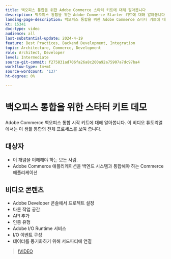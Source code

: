 ```yaml
---
title: 백오피스 통합을 위한 Adobe Commerce 스타터 키트에 대해 알아봅니다
description: 백오피스 통합을 위한 Adobe Commerce Starter 키트에 대해 알아봅니다. 이 비디오 데모에서는 이 방법을 사용하여 백오피스 통합에 간편하게 연결할 수 있는 강력한 기능을 보여줍니다.
landing-page-description: 백오피스 통합을 위한 Adobe Commerce 스타터 키트에 대해 알아봅니다
kt: 15341
doc-type: video
audience: all
last-substantial-update: 2024-4-19
feature: Best Practices, Backend Development, Integration
topic: Architecture, Commerce, Development
role: Architect, Developer
level: Intermediate
source-git-commit: f275831ad706fa26a8c200a92a75907a7dc97ba4
workflow-type: tm+mt
source-wordcount: '137'
ht-degree: 0%

---
```



# 백오피스 통합을 위한 스타터 키트 데모

Adobe Commerce 백오피스 통합 시작 키트에 대해 알아봅니다. 이 비디오 튜토리얼에서는 이 샘플 통합의 전체 프로세스를 보여 줍니다.

## 대상자

* 이 개념을 이해해야 하는 모든 사람.
* Adobe Commerce 애플리케이션을 백엔드 시스템과 통합해야 하는 Commerce 애플리케이션

## 비디오 콘텐츠

* Adobe Developer 콘솔에서 프로젝트 설정
* 다른 작업 공간
* API 추가
* 인증 유형
* Adobe I/O Runtime 서비스
* I/O 이벤트 구성
* 데이터를 동기화하기 위해 서드파티에 연결

>[!VIDEO](https://video.tv.adobe.com/v/3428629?learn=on)